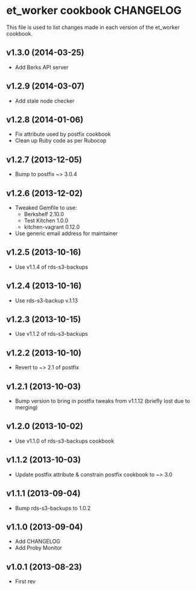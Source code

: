 et_worker cookbook CHANGELOG
============================
This file is used to list changes made in each version of the et_worker cookbook.

v1.3.0 (2014-03-25)
--------------

* Add Berks API server

v1.2.9 (2014-03-07)
--------------

* Add stale node checker

v1.2.8 (2014-01-06)
--------------

* Fix attribute used by postfix cookbook
* Clean up Ruby code as per Rubocop

v1.2.7 (2013-12-05)
--------------

* Bump to postfix ~> 3.0.4

v1.2.6 (2013-12-02)
--------------

* Tweaked Gemfile to use:
    * Berkshelf 2.10.0
    * Test Kitchen 1.0.0
    * kitchen-vagrant 0.12.0
* Use generic email address for maintainer

v1.2.5 (2013-10-16)
--------------

* Use v1.1.4 of rds-s3-backups

v1.2.4 (2013-10-16)
--------------

* Use rds-s3-backup v.1.13

v1.2.3 (2013-10-15)
--------------

* Use v1.1.2 of rds-s3-backups

v1.2.2 (2013-10-10)
---------------

* Revert to ~> 2.1 of postfix

v1.2.1 (2013-10-03)
---------------

* Bump version to bring in postfix tweaks from v1.1.12 (briefly lost due to merging)

v1.2.0 (2013-10-02)
-------------------

* Use v1.1.0 of rds-s3-backups cookbook

v1.1.2 (2013-10-03)
-------------------

* Update postfix attribute & constrain postfix cookbook to ~> 3.0

v1.1.1 (2013-09-04)
---------------

* Bump rds-s3-backups to 1.0.2

v1.1.0 (2013-09-04)
---------------

* Add CHANGELOG
* Add Proby Monitor

v1.0.1 (2013-08-23)
---------------

* First rev
